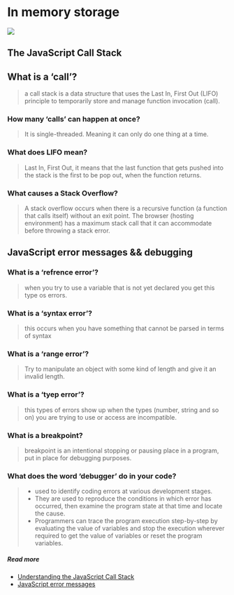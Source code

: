 # In memory storage
![](https://jsonworld.com/images/localstorage-reactjs-app.png)


## The JavaScript Call Stack
## What is a ‘call’?

> a call stack is a data structure that uses the Last In, First Out (LIFO) principle to temporarily store and manage function invocation (call).

### How many ‘calls’ can happen at once?

> It is single-threaded. Meaning it can only do one thing at a time.

### What does LIFO mean?

> Last In, First Out, it means that the last function that gets pushed into the stack is the first to be pop out, when the function returns.



### What causes a Stack Overflow?

> A stack overflow occurs when there is a recursive function (a function that calls itself) without an exit point. The browser (hosting environment) has a maximum stack call that it can accommodate before throwing a stack error.

## JavaScript error messages && debugging
### What is a ‘refrence error’?

> when you try to use a variable that is not yet declared you get this type os errors.

### What is a ‘syntax error’?

> this occurs when you have something that cannot be parsed in terms of syntax

### What is a ‘range error’?

> Try to manipulate an object with some kind of length and give it an invalid length.

### What is a ‘tyep error’?

> this types of errors show up when the types (number, string and so on) you are trying to use or access are incompatible.

### What is a breakpoint?

> breakpoint is an intentional stopping or pausing place in a program, put in place for debugging purposes.

### What does the word ‘debugger’ do in your code?

> + used to identify coding errors at various development stages.
> + They are used to reproduce the conditions in which error has occurred, then examine the program state at that time and locate the cause. 
> + Programmers can trace the program execution step-by-step by evaluating the value of variables and stop the execution wherever required to get the value of variables or reset the program variables.
##### Read more
+ [Understanding the JavaScript Call Stack](https://www.freecodecamp.org/news/understanding-the-javascript-call-stack-861e41ae61d4/)
+ [JavaScript error messages](https://codeburst.io/javascript-error-messages-debugging-d23f84f0ae7c?gi=c85566901ef)
